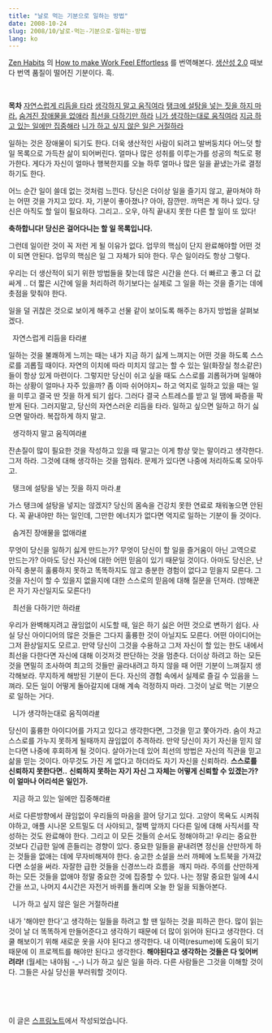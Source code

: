 ```yaml
---
title: "날로 먹는 기분으로 일하는 방법"
date: 2008-10-24
slug: 2008/10/날로-먹는-기분으로-일하는-방법
lang: ko
---
```


[Zen Habits](http://zenhabits.net/) 의 [How to make Work Feel Effortless](http://zenhabits.net/2008/10/effortless-work/) 를 번역해본다. [생산성 2.0](http://rath.springnote.com/pages/1949206) 때보다 번역 품질이 떨어진 기분이다. 흑.&#13;
&#13;

 &#13;
&#13;

**목차**&#13;
&#13;
&#13;
[자연스럽게 리듬을 타라](#toc_0)&#13;
[생각하지 말고 움직여라](#toc_1)&#13;
[탱크에 설탕을 넣는 짓을 하지 마라.](#toc_2)&#13;
[숨겨진 장애물을 없애라](#toc_3)&#13;
[최선을 다하기만 하라](#toc_4)&#13;
[니가 생각하는대로 움직여라](#toc_5)&#13;
[지금 하고 있는 일에만 집중해라](#toc_6)&#13;
[니가 하고 싶지 않은 일은 거절하라](#toc_7)&#13;
&#13;
&#13;

&#13;

일하는 것은 장애물이 되기도 한다. 더욱 생산적인 사람이 되려고 발버둥치다 어느덧 할 일 목록으로 가득찬 삶이 되어버린다. 얼마나 많은 성취를 이루는가를 성공의 척도로 평가한다. 게다가 자신이 얼마나 행복한지를 오늘 하루 얼마나 많은 일을 끝냈는가로 결정하기도 한다.&#13;

어느 순간 일이 쓸데 없는 것처럼 느낀다. 당신은 더이상 일을 즐기지 않고, 끝마쳐야 하는 어떤 것을 가지고 있다. 자, 기분이 좋아졌나? 아아, 잠깐만. 까먹은 게 하나 있다. 당신은 아직도 할 일이 필요하다. 그리고.. 오우, 아직 끝내지 못한 다른 할 일이 또 있다!&#13;

**축하합니다! 당신은 걸어다니는 할 일 목록입니다.**&#13;

그런데 일이란 것이 꼭 저런 게 될 이유가 없다. 업무의 핵심이 단지 완료해야할 어떤 것이 되면 안된다. 업무의 핵심은 일 그 자체가 되야 한다. 무슨 일이라도 항상 그렇다.&#13;

우리는 더 생산적이 되기 위한 방법들을 찾는데 많은 시간을 쓴다. 더 빠르고 좋고 더 값싸게 .. 더 짧은 시간에 일을 처리하려 하기보다는 실제로 그 일을 하는 것을 즐기는 데에 촛점을 맞춰야 한다.&#13;

일을 덜 귀찮은 것으로 보이게 해주고 선물 같이 보이도록 해주는 8가지 방법을 살펴보겠다.&#13;

 &#13;
자연스럽게 리듬을 타라[#](#toc_0)&#13;

일하는 것을 불쾌하게 느끼는 때는 내가 지금 하기 싫게 느껴지는 어떤 것을 하도록 스스로를 괴롭힐 때이다. 자연의 이치에 따라 미치지 않고는 할 수 있는 일(화장실 청소같은)들이 항상 있게 마련이다. 그렇지만 당신이 쉬고 싶을 때도 스스로를 괴롭혀가며 일해야 하는 상황이 얼마나 자주 있을까? 좀 이따 쉬어야지~ 하고 억지로 일하고 있을 때는 일을 미루고 결국 딴 짓을 하게 되기 쉽다. 그러다 결국 스트레스를 받고 일 땜에 짜증을 팍 받게 된다. 그러지말고, 당신의 자연스러운 리듬을 타라. 일하고 싶으면 일하고 하기 싫으면 말아라. 복잡하게 하지 말고.&#13;

 &#13;
생각하지 말고 움직여라[#](#toc_1)&#13;

잔손질이 많이 필요한 것을 작성하고 있을 때 말고는 이게 항상 맞는 말이라고 생각한다. 그저 하라. 그것에 대해 생각하는 것을 멈춰라. 문제가 있다면 나중에 처리하도록 모아두고.&#13;

 &#13;
탱크에 설탕을 넣는 짓을 하지 마라.[#](#toc_2)&#13;

가스 탱크에 설탕을 넣지는 않겠지? 당신의 몸속을 건강치 못한 연료로 채워놓으면 안된다. 꼭 끝내야만 하는 일인데, 그만한 에너지가 없다면 억지로 일하는 기분이 들 것이다.&#13;

 &#13;
숨겨진 장애물을 없애라[#](#toc_3)&#13;

무엇이 당신을 일하기 싫게 만드는가? 무엇이 당신이 할 일을 즐거움이 아닌 고역으로 만드는가? 아마도 당신 자신에 대한 어떤 믿음이 있기 때문일 것이다. 아마도 당신은, 난 아직 충분히 훌륭하지 못하고 똑똑하지도 않고 충분한 경험이 없다고 믿을지 모른다. 그것을 자신이 할 수 있을지 없을지에 대한 스스로의 믿음에 대해 질문을 던져라. (방해꾼은 자기 자신일지도 모른다!)&#13;

 &#13;
최선을 다하기만 하라[#](#toc_4)&#13;

우리가 완벽해지려고 끊임없이 시도할 때, 일은 하기 싫은 어떤 것으로 변하기 쉽다. 사실 당신 아이디어의 많은 것들은 그다지 훌륭한 것이 아닐지도 모른다. 어떤 아이디어는 그저 환상일지도 모르고. 만약 당신이 그것을 수용하고 그저 자신이 할 있는 한도 내에서 최선을 다한다면 자신에 대해 이것저것 판단하는 것을 멈춘다. 더이상 하려고 하는 모든 것을 면밀히 조사하여 최고의 것들만 골라내려고 하지 않을 때 어떤 기분이 느껴질지 생각해보라. 무지하게 해방된 기분이 든다. 자신의 경험 속에서 실제로 즐길 수 있음을 느껴라. 모든 일이 어떻게 돌아갈지에 대해 계속 걱정하지 마라. 그것이 날로 먹는 기분으로 일하는 거다.&#13;

 &#13;
니가 생각하는대로 움직여라[#](#toc_5)&#13;

당신이 훌륭한 아이디어를 가지고 있다고 생각한다면, 그것을 믿고 쫓아가라. 숨이 차고 스스로를 가누지 못하게 될때까지 끊임없이 추격하라. 만약 당신이 자기 자신을 믿지 않는다면 나중에 후회하게 될 것이다. 살아가는데 있어 최선의 방법은 자신의 직관을 믿고 삶을 믿는 것이다. 아무것도 가진 게 없다고 하더라도 자기 자신을 신뢰하라. **스스로를 신뢰하지 못한다면..** **신뢰하지 못하는 자기 자신 그 자체는 어떻게 신뢰할 수 있겠는가?** **이 얼마나 어리석은 일인가.**&#13;

 &#13;
지금 하고 있는 일에만 집중해라[#](#toc_6)&#13;

서로 다른방향에서 끊임없이 우리들의 마음을 끌어 당기고 있다. 고양이 목욕도 시켜줘야하고, 애플 시나몬 오트밀도 더 사야되고, 절벽 앞까지 다다른 일에 대해 사직서를 작성하는 것도 완료해야 한다. 그리고 이 모든 것들의 순서도 정해야하고! 우리는 중요한 것보다 긴급한 일에 흔들리는 경향이 있다. 중요한 일들을 끝내려면 정신을 산만하게 하는 것들을 없애는 데에 무자비해져야 한다. 숭고한 소설을 쓰러 까페에 노트북을 가져갔다면 소설을 써라. 자잘한 급한 것들을 신경쓰느라 흐름을  깨지 마라. 주의를 산만하게 하는 모든 것들을 없애야 정말 중요한 것에 집중할 수 있다. 나는 정말 중요한 일에 4시간을 쓰고, 나머지 4시간은 자전거 바퀴를 돌리며 오늘 한 일을 되돌아본다.&#13;

 &#13;
니가 하고 싶지 않은 일은 거절하라[#](#toc_7)&#13;

내가 '해야만 한다'고 생각하는 일들을 하려고 할 땐 일하는 것을 피하곤 한다. 많이 읽는 것이 날 더 똑똑하게 만들어준다고 생각하기 때문에 더 많이 읽어야 된다고 생각한다. 더 쿨 해보이기 위해 새로운 옷을 사야 된다고 생각한다. 내 이력(resume)에 도움이 되기 때문에 이 프로젝트를 해야만 된다고 생각한다. **해야된다고 생각하는 것들은 다 잊어버려라!** (월세는 내야됨 -_-) 니가 하고 싶은 일을 하라. 다른 사람들은 그것을 이해할 것이다. 그들은 사실 당신을 부러워할 것이다.&#13;

 &#13;

 &#13;

이 글은 [스프링노트](http://rath.springnote.com/pages/1969596?read=1)에서 작성되었습니다.
